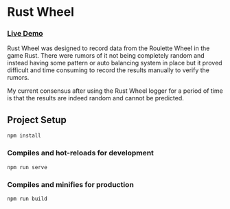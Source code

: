 # Rust Wheel
### [Live Demo](https://adamnizol.github.io/rustwheel/)

Rust Wheel was designed to record data from the Roulette Wheel in the game Rust. There were rumors of it not being completely random and instead having some pattern or auto balancing system in place but it proved difficult and time consuming to record the results manually to verify the rumors.

My current consensus after using the Rust Wheel logger for a period of time is that the results are indeed random and cannot be predicted.

## Project Setup
```
npm install
```

### Compiles and hot-reloads for development
```
npm run serve
```

### Compiles and minifies for production
```
npm run build
``` 
